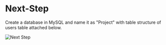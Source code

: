 # Next-Step
Create a database in MySQL and name it as "Project"  with table structure of users table attached below.

![Next Step](https://user-images.githubusercontent.com/95119908/232779731-2dc63bfe-ebf7-4abc-a0e1-8bb74edc7e0e.png)
